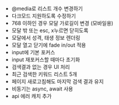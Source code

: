* @media로 리스트 개수 변경하기
* 다크모드 지원하도록 수정하기
* 768 이하인 경우 모달 가로길이 변경 (모바일용)
* 모달 밖 또는 esc, x누르면 닫히도록
* 모달에서 성격, 태생 정보 렌더링
* 모달 열고 닫기에 fade in/out 적용
* input에 기본 포커스
* input 재포커스할 때마다 초기화
* 검색결과 없는 경우 UI 처리
* 최근 검색한 키워드 리스트 5개
* 페이지 새로고침해도 마지막 검색 결과 유지
* 비동기는 async, await 사용
* api 에러 캐치 추가



